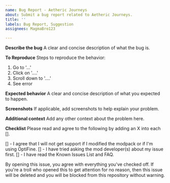 ```yaml
---
name: Bug Report - Aetheric Journeys
about: Submit a bug report related to Aetheric Journeys.
title: ''
labels: Bug Report, Suggestion
assignees: MagmaBro123

---
```


**Describe the bug**
A clear and concise description of what the bug is.

**To Reproduce**
Steps to reproduce the behavior:
1. Go to '...'
2. Click on '....'
3. Scroll down to '....'
4. See error

**Expected behavior**
A clear and concise description of what you expected to happen.

**Screenshots**
If applicable, add screenshots to help explain your problem.

**Additional context**
Add any other context about the problem here.

**Checklist**
Please read and agree to the following by adding an X into each [].

[] - I agree that I will not get support if I modified the modpack or if I'm using OptiFine.
[] - I have tried asking the mod developer(s) about my issue first.
[] - I have read the Known Issues List and FAQ.

By opening this issue, you agree with everything you've checked off. If you're a troll who opened this to get attention for no reason, then this issue will be deleted and you will be blocked from this repository without warning.
